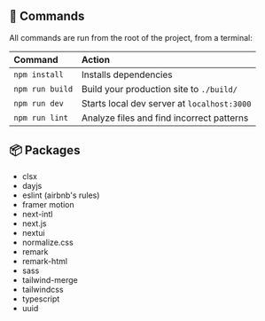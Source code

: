 ## 🧞 Commands
All commands are run from the root of the project, from a terminal:

| Command                   | Action                                           |
| :------------------------ | :----------------------------------------------- |
| `npm install`             | Installs dependencies                            |
| `npm run build`           | Build your production site to `./build/`         |
| `npm run dev`             | Starts local dev server at `localhost:3000`      |
| `npm run lint`            | Analyze files and find incorrect patterns        |

## 📦 Packages
- clsx
- dayjs
- eslint (airbnb's rules)
- framer motion
- next-intl
- next.js
- nextui
- normalize.css
- remark
- remark-html
- sass
- tailwind-merge
- tailwindcss
- typescript
- uuid